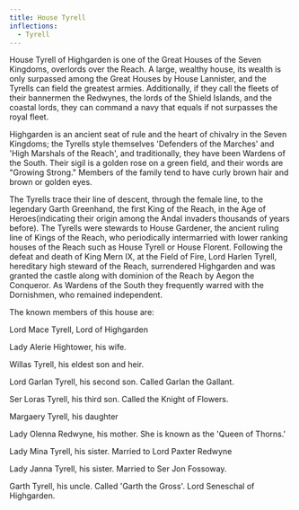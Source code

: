 ```yaml
---
title: House Tyrell
inflections:
  - Tyrell
---
```


 House Tyrell of Highgarden is one of the Great Houses of the Seven Kingdoms, overlords over the Reach. A large, wealthy house, its wealth is only surpassed among the Great Houses by House Lannister, and the Tyrells can field the greatest armies. Additionally, if they call the fleets of their bannermen the Redwynes, the lords of the Shield Islands, and the coastal lords, they can command a navy that equals if not surpasses the royal fleet.

Highgarden is an ancient seat of rule and the heart of chivalry in the Seven Kingdoms; the Tyrells style themselves 'Defenders of the Marches' and 'High Marshals of the Reach', and traditionally, they have been Wardens of the South. Their sigil is a golden rose on a green field, and their words are "Growing Strong." Members of the family tend to have curly brown hair and brown or golden eyes.

The Tyrells trace their line of descent, through the female line, to the legendary Garth Greenhand, the first King of the Reach, in the Age of Heroes(indicating their origin among the Andal invaders thousands of years before). The Tyrells were stewards to House Gardener, the ancient ruling line of Kings of the Reach, who periodically intermarried with lower ranking houses of the Reach such as House Tyrell or House Florent. Following the defeat and death of King Mern IX, at the Field of Fire, Lord Harlen Tyrell, hereditary high steward of the Reach, surrendered Highgarden and was granted the castle along with dominion of the Reach by Aegon the Conqueror. As Wardens of the South they frequently warred with the Dornishmen, who remained independent.

The known members of this house are:

Lord Mace Tyrell, Lord of Highgarden

Lady Alerie Hightower, his wife.

Willas Tyrell, his eldest son and heir.

Lord Garlan Tyrell, his second son. Called Garlan the Gallant.

Ser Loras Tyrell, his third son. Called the Knight of Flowers.

Margaery Tyrell, his daughter

Lady Olenna Redwyne, his mother. She is known as the 'Queen of Thorns.'

Lady Mina Tyrell, his sister. Married to Lord Paxter Redwyne

Lady Janna Tyrell, his sister. Married to Ser Jon Fossoway.

Garth Tyrell, his uncle. Called 'Garth the Gross'. Lord Seneschal of Highgarden.


